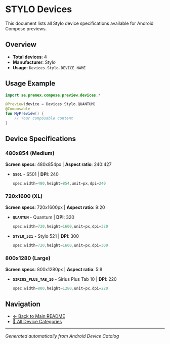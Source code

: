 # STYLO Devices

This document lists all Stylo device specifications available for Android Compose previews.

## Overview

- **Total devices**: 4
- **Manufacturer**: Stylo
- **Usage**: `Devices.Stylo.DEVICE_NAME`

## Usage Example

```kotlin
import se.premex.compose.preview.devices.*

@Preview(device = Devices.Stylo.QUANTUM)
@Composable
fun MyPreview() {
    // Your composable content
}
```

## Device Specifications

### 480x854 (Medium)

**Screen specs**: 480x854px | **Aspect ratio**: 240:427

- **`S501`** - S501 | **DPI**: 240
  ```kotlin
  spec:width=480,height=854,unit=px,dpi=240
  ```

### 720x1600 (XL)

**Screen specs**: 720x1600px | **Aspect ratio**: 9:20

- **`QUANTUM`** - Quantum | **DPI**: 320
  ```kotlin
  spec:width=720,height=1600,unit=px,dpi=320
  ```

- **`STYLO_521`** - Stylo 521 | **DPI**: 300
  ```kotlin
  spec:width=720,height=1600,unit=px,dpi=300
  ```

### 800x1280 (Large)

**Screen specs**: 800x1280px | **Aspect ratio**: 5:8

- **`SIRIUS_PLUS_TAB_10`** - Sirius Plus Tab 10 | **DPI**: 220
  ```kotlin
  spec:width=800,height=1280,unit=px,dpi=220
  ```

## Navigation

- [← Back to Main README](../../README.md)
- [📱 All Device Categories](../README.md)

---
*Generated automatically from Android Device Catalog*
